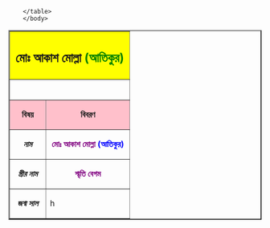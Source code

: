 
  <table style="border-collapse: collapse; width: 100%;" border="2">
      <tr bgcolor="yellow"><th colspan="2"> 
<h2><p align="center">মোঃ আকাশ মোল্লা <a style="color:green;">(আতিকুর)</a></p></h2></th>
        <tr> <th colspan="2">
          <div class="separator" style="clear: both;"><a href="https://1.bp.blogspot.com/-vMM02Dwajok/YVWF-9sSO5I/AAAAAAAAABw/Z02YFeovggQuftBCFX4uWPV5eHRSMrU2gCLcBGAsYHQ/s0/IMG_20210930_081347.jpg" style="display: block; padding: 1em 0; text-align: center; "><img alt="" border="0" data-original-height="712" data-original-width="790" src="https://1.bp.blogspot.com/-vMM02Dwajok/YVWF-9sSO5I/AAAAAAAAABw/Z02YFeovggQuftBCFX4uWPV5eHRSMrU2gCLcBGAsYHQ/s0/IMG_20210930_081347.jpg"/></a></div> 
          </th> </tr>
    
<tr bgcolor="pink">
<td style="width: 30%;"><p align="center"><b>বিষয়</b></p></td>
<td style="width: 70%;"><p align="center"><b>বিবরণ</b></p></td>
</tr>
<tr>
<td style="width: 20%;"><p align="center"><b><i>নাম</i></b></p></td>

<td style="width: 80%;"><b><p align="center"><a style="color:purple;">মোঃ আকাশ মোল্লা <a style="color:blue;">(আতিকুর)</a></a></p></b></td>
</tr>
    <tr>
<td style="width: 30%;"><p align="center"><b><i>স্ত্রীর নাম</i></b></p></td>
<td style="width: 70%;"><p align="center"><b><a style="color:purple;">স্মৃতি বেগম</a></b></p></td>
</tr>
<tr>
<td style="width: 20%;"><p align="center"><b><i>জন্ম সাল</i></b></p></td>
<td style="width: 80%;"> h </td>
</tr>
    
        </table>
        </body>
  </html>
